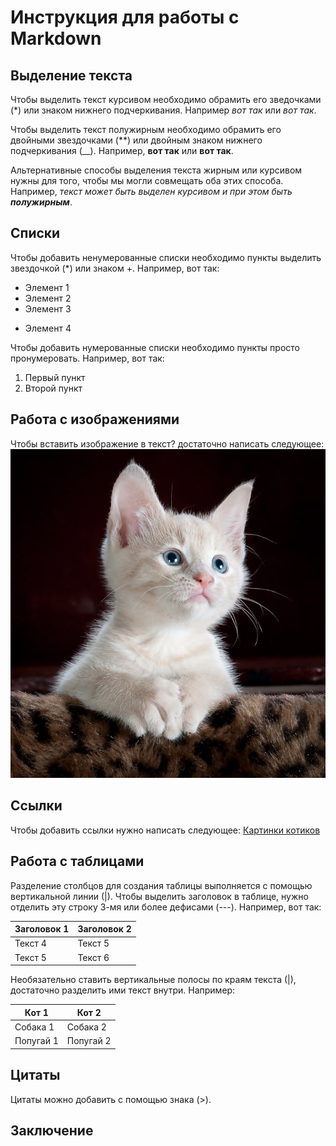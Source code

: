 # Инструкция для работы с Markdown

## Выделение текста

Чтобы выделить текст курсивом необходимо обрамить его зведочками (*) или знаком нижнего подчеркивания. Например *вот так* или _вот так_.

Чтобы выделить текст полужирным необходимо обрамить его двойными звездочками (**) или двойным знаком нижнего подчеркивания (__). Например, **вот так** или __вот так__.

Альтернативные способы выделения текста жирным или курсивом нужны для того, чтобы мы могли совмещать оба этих способа. Например, _текст может быть выделен курсивом и при этом быть **полужирным**_.

## Списки
Чтобы добавить ненумерованные списки необходимо пункты выделить звездочкой (*) или знаком +. Например, вот так:
* Элемент 1
* Элемент 2
* Элемент 3
+ Элемент 4

Чтобы добавить нумерованные списки необходимо пункты просто пронумеровать. Например, вот так:
1. Первый пункт
2. Второй пункт

## Работа с изображениями

Чтобы вставить изображение в текст? достаточно написать следующее:
![Привет, это китти!](kitty.jpeg)


## Ссылки

Чтобы добавить ссылки нужно написать следующее:
[Картинки котиков](https://kartinki.pics/72432-kotiki-kartinki.html)


## Работа с таблицами

Разделение столбцов для создания таблицы выполняется с помощью вертикальной линии (|). Чтобы выделить заголовок в таблице, нужно отделить эту строку 3-мя или более дефисами (---). Например, вот так:

| Заголовок 1 | Заголовок 2|
| ----------- | ---------- |
| Текст 4     | Текст 5    |
| Текст 5     | Текст 6    |

Необязательно ставить вертикальные полосы по краям текста (|), достаточно разделить ими текст внутри. Например:

Кот 1 | Кот 2
----  | ---- 
Собака 1 | Собака 2
Попугай 1 | Попугай 2

## Цитаты
Цитаты можно добавить с помощью знака (>).

## Заключение